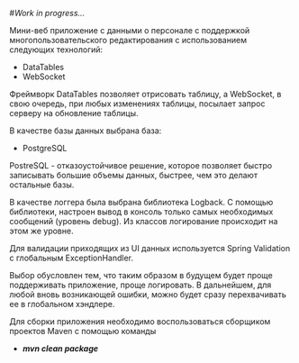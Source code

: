 #*Work in progress...*

Мини-веб приложение c данными о персонале с поддержкой 
многопользовательского редактирования с использованием 
следующих технологий:
- DataTables
- WebSocket

Фреймворк DataTables позволяет отрисовать таблицу, а WebSocket, 
в свою очередь, при любых изменениях таблицы, посылает запрос серверу 
на обновление таблицы.

В качестве базы данных выбрана база:
- PostgreSQL

PostreSQL - отказоустойчивое решение, которое позволяет быстро записывать
большие объемы данных, быстрее, чем это делают остальные базы.

В качестве логгера была выбрана библиотека Logback. С помощью библиотеки,
настроен вывод в консоль только самых необходимых сообщений
(уровень debug). Из классов логирование происходит на этом же уровне.

Для валидации приходящих из UI данных используется Spring Validation c
глобальным ExceptionHandler. 

Выбор обусловлен тем, что таким образом в будущем будет проще поддерживать
приложение, проще логировать. В дальнейшем, для любой вновь возникающей
ошибки, можно будет сразу перехвачивать ее в глобальном хэндлере.

Для сборки приложения необходимо воспользоваться сборщиком
проектов Maven с помощью команды 
- ***mvn clean package***

